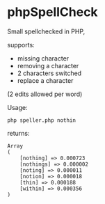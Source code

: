 # phpSpellCheck

Small spellchecked in PHP,

supports:

- missing character
- removing a character
- 2 characters switched
- replace a character

(2 edits allowed per word)

Usage:

`php speller.php nothin`

returns:

```
Array
(
    [nothing] => 0.000723
    [nothings] => 0.000002
    [noting] => 0.000011
    [notion] => 0.000018
    [thin] => 0.000188
    [within] => 0.000356
)
```